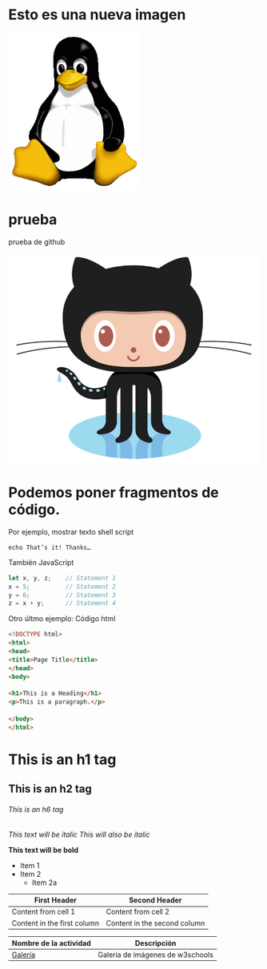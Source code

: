 # Esto es una nueva imagen

![Tux](/img/tux.png)

# prueba
prueba de github

![Octocat](Octocat.jpg)

# Podemos poner fragmentos de código.
Por ejemplo, mostrar texto shell script
```
echo That’s it! Thanks…
```
También JavaScript
```js
let x, y, z;    // Statement 1
x = 5;          // Statement 2
y = 6;          // Statement 3
z = x + y;      // Statement 4
```
Otro últmo ejemplo: Código html

```html
<!DOCTYPE html>
<html>
<head>
<title>Page Title</title>
</head>
<body>

<h1>This is a Heading</h1>
<p>This is a paragraph.</p>

</body>
</html> 

```

# This is an h1 tag
## This is an h2 tag
###### This is an h6 tag

*This text will be italic*
_This will also be italic_

**This text will be bold**

* Item 1
* Item 2
  * Item 2a


First Header | Second Header
------------ | -------------
Content from cell 1 | Content from cell 2
Content in the first column | Content in the second column


Nombre de la actividad              | Descripción
------------------------------------|-------------------------------
[Galería](trimestre1/ejercicio11.html)|Galería de imágenes de w3schools

